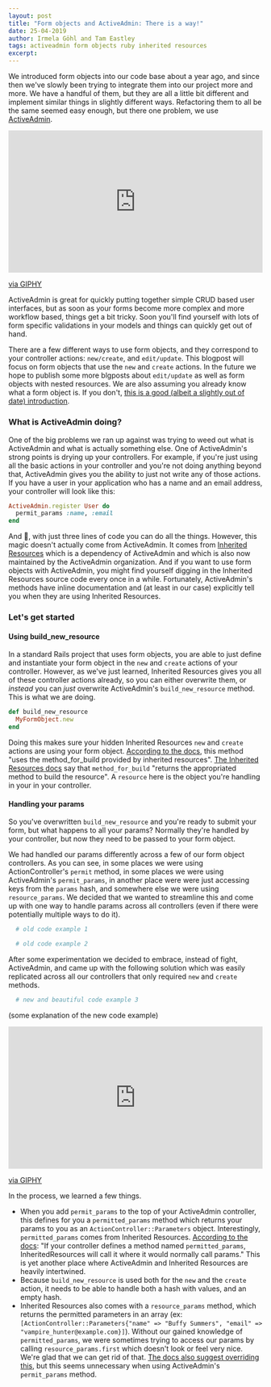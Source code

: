 ```yaml
---
layout: post
title: "Form objects and ActiveAdmin: There is a way!"
date: 25-04-2019
author: Irmela Göhl and Tam Eastley
tags: activeadmin form objects ruby inherited resources
excerpt:
---
```


We introduced form objects into our code base about a year ago, and since then we've slowly been trying to integrate them into our project more and more. We have a handful of them, but they are all a little bit different and implement similar things in slightly different ways. Refactoring them to all be the same seemed easy enough, but there one problem, we use [ActiveAdmin](https://activeadmin.info/).

<div style="width:100%;height:0;padding-bottom:56%;position:relative;"><iframe src="https://giphy.com/embed/1isfHC4xV65mvjqGth" width="100%" height="100%" style="position:absolute" frameBorder="0" class="giphy-embed" allowFullScreen></iframe></div><p><a href="https://giphy.com/gifs/1isfHC4xV65mvjqGth">via GIPHY</a></p>

ActiveAdmin is great for quickly putting together simple CRUD based user interfaces, but as soon as your forms become more complex and more workflow based, things get a bit tricky. Soon you'll find yourself with lots of form specific validations in your models and things can quickly get out of hand.

There are a few different ways to use form objects, and they correspond to your controller actions: `new/create`, and `edit/update`. This blogpost will focus on form objects that use the `new` and `create` actions. In the future we hope to publish some more blgposts about `edit/update` as well as form objects with nested resources. We are also assuming you already know what a form object is. If you don't, [this is a good (albeit a slightly out of date) introduction](https://thoughtbot.com/blog/activemodel-form-objects).

### What is ActiveAdmin doing?

One of the big problems we ran up against was trying to weed out what is ActiveAdmin and what is actually something else. One of ActiveAdmin's strong points is drying up your controllers. For example, if you're just using all the basic actions in your controller and you're not doing anything beyond that, ActiveAdmin gives you the ability to just not write any of those actions. If you have a user in your application who has a name and an email address, your controller will look like this:

```ruby
ActiveAdmin.register User do
  permit_params :name, :email
end
```

And :tada:, with just three lines of code you can do all the things. However, this magic doesn't actually come from ActiveAdmin. It comes from [Inherited Resources](https://github.com/activeadmin/inherited_resources) which is a dependency of ActiveAdmin and which is also now maintained by the ActiveAdmin organization. And if you want to use form objects with ActiveAdmin, you might find yourself digging in the Inherited Resources source code every once in a while. Fortunately, ActiveAdmin's methods have inline documentation and (at least in our case) explicitly tell you when they are using Inherited Resources.

### Let's get started

#### Using build_new_resource

In a standard Rails project that uses form objects, you are able to just define and instantiate your form object in the `new` and `create` actions of your controller. However, as we've just learned, Inherited Resources gives you all of these controller actions already, so you can either overwrite them, or _instead_ you can _just_ overwrite ActiveAdmin's `build_new_resource` method. This is what we are doing.

```ruby
def build_new_resource
  MyFormObject.new
end
```

Doing this makes sure your hidden Inherited Resources `new` and `create` actions are using your form object. [According to the docs](https://github.com/activeadmin/activeadmin/blob/master/lib/active_admin/resource_controller/data_access.rb#L126), this method "uses the method_for_build provided by inherited resources". [The Inherited Resources docs](https://github.com/activeadmin/inherited_resources/blob/master/lib/inherited_resources/base_helpers.rb#L188) say that `method_for_build` "returns the appropriated method to build the resource". A `resource` here is the object you're handling in your in your controller.

#### Handling your params

So you've overwritten `build_new_resource` and you're ready to submit your form, but what happens to all your params? Normally they're handled by your controller, but now they need to be passed to your form object.

We had handled our params differently across a few of our form object controllers. As you can see, in some places we were using ActionController's `permit` method, in some places we were using ActiveAdmin's `permit_params`, in another place were were just accessing keys from the `params` hash, and somewhere else we were using `resource_params`. We decided that we wanted to streamline this and come up with one way to handle params across all controllers (even if there were potentially multiple ways to do it).

```ruby
  # old code example 1
```

```ruby
  # old code example 2
```

After some experimentation we decided to embrace, instead of fight, ActiveAdmin, and came up with the following solution which was easily replicated across all our controllers that only required `new` and `create` methods.

```ruby
  # new and beautiful code example 3
```

(some explanation of the new code example)

<div style="width:100%;height:0;padding-bottom:56%;position:relative;"><iframe src="https://giphy.com/embed/BpRyocAi6VDBFol4bj" width="100%" height="100%" style="position:absolute" frameBorder="0" class="giphy-embed" allowFullScreen></iframe></div><p><a href="https://giphy.com/gifs/foxtv-BpRyocAi6VDBFol4bj">via GIPHY</a></p>

In the process, we learned a few things.

* When you add `permit_params` to the top of your ActiveAdmin controller, this defines for you a `permitted_params` method which returns your params to you as an `ActionController::Parameters` object. Interestingly, `permitted_params` comes from Inherited Resources. [According to the docs](https://github.com/activeadmin/inherited_resources#strong-parameters): "If your controller defines a method named `permitted_params`, InheritedResources
will call it where it would normally call params." This is yet another place where ActiveAdmin and Inherited Resources are heavily intertwined.
* Because `build_new_resource` is used both for the `new` and the `create` action, it needs to be able to handle both a hash with values, and an empty hash.
* Inherited Resources also comes with a `resource_params` method, which returns the permitted parameters in an array (ex: `[ActionController::Parameters{"name" => "Buffy Summers", "email" => "vampire_hunter@example.com}]`). Without our gained knowledge of `permitted_params`, we were sometimes trying to access our params by calling `resource_params.first` which doesn't look or feel very nice. We're glad that we can get rid of that. [The docs also suggest overriding this]((https://github.com/activeadmin/inherited_resources#strong-parameters)), but this seems unnecessary when using ActiveAdmin's `permit_params` method.



